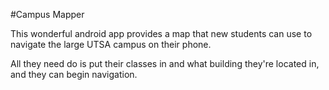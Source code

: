 #Campus Mapper

This wonderful android app provides a map that new students can use to navigate the large UTSA campus on their phone.

All they need do is put their classes in and what building they're located in, and they can begin navigation.
